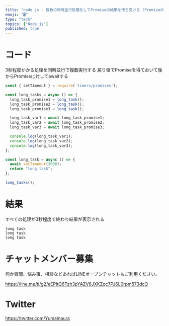 ```yaml
---
title: "node js - 複数の同時並行処理をしてPromiseの結果を待ち受ける (Promiseの変数代入とawait)"
emoji: "🖥"
type: "tech"
topics: ["Node.js"]
published: true
---
```


# コード

3秒程度かかる処理を同時並行で複数実行する
戻り値でPromiseを得ておいて後からPromiseに対してawaitする

```js
const { setTimeout } = require('timers/promises');

const long_tasks = async () => {
  long_task_promise1 = long_task();
  long_task_promise2 = long_task();
  long_task_promise3 = long_task();

  long_task_var1 = await long_task_promise1;
  long_task_var2 = await long_task_promise2;
  long_task_var3 = await long_task_promise3;

  console.log(long_task_var1);
  console.log(long_task_var2);
  console.log(long_task_var3);
};

const long_task = async () => {
  await setTimeout(3000);
  return "long task";
};

long_tasks();

```

# 結果

すべての処理が3秒程度で終わり結果が表示される

```
long task
long task
long task
```

# チャットメンバー募集


何か質問、悩み事、相談などあればLINEオープンチャットもご利用ください。

https://line.me/ti/g2/eEPltQ6Tzh3pYAZV8JXKZqc7PJ6L0rpm573dcQ


# Twitter

https://twitter.com/YumaInaura

